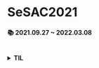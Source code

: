 # SeSAC2021

#### 📚 2021.09.27 ~ 2022.03.08 ####   

<br>



<details>
    <summary><strong>TIL</strong></summary>


> [🌱 3rd Session - 210929](./TIL/day3-210929.md) (update : 211005)

* `버전 대응`, `Mac Catalyst`, `ViewController LifeCycle`, `iOS 계층구조`, `Xcode Tips: Debugging `  

<br>

> [🌱 4th Session - 210930](./TIL/day4-210930.md)

* `옵셔널`, `Dictionary`, `Set`, `Tuple`, `Xcode Tips: playground 단축키, 자동완성창 읽기 `, `Mission: 비밀번호 입력문제, 숫자만 입력되는 조건`  

<br>

> [🌱 5th Session - 211001](./TIL/day5-211001.md)

* `다크 모드 대응`, `외부 매개변수와 내부 매개변수`, `와일드 카드 식별자`,  `Xcode Tips: AutoLayout 단축키, Attributes Inspector 구조 `  

<br>

> [🌱 6th Session - 211005](./TIL/day6-211005.md) (update: 211006)

* `Git Status`, `Size Class`, `Navigation Controller`, `ViewController LifeCycle 실습`

<br>

> [🌱 7th Session - 211006](./TIL/day7-211006.md) 

* `UIWindow와 ViewController LifeCycle`, `SwiftPM으로 라이브러리 사용하기`, `User Defaults`

<br>

> [🌱 8th Session - 211007](./TIL/day8-211007.md) 

* `Class`, `Struct`, `Class vs Struct`, `DateFormatter`

<br>

> [🌱 9th Session - 211008](./TIL/day9-211008.md) 

* `함수와 반환값`, `Enumeration`, `Notification`

<br>

> [🌱 10th Session - 211012](./TIL/day10-211012.md) 

* `Optional Binding`, `Optional Chaining`, `TableViewCell Reuse mechanism`

<br>

> [🌱 11th Session - 211013](./TIL/day11-211013.md) (update: 211005)

* `TypeCasting`, `Stored Property`, `Computed Property`, `Property Observer`

<br>

> [🌱 12th Session - 211014](./TIL/day12-211014.md) 

* `Type Property: static`, `Instance Method: mutating`, `Type Method: static vs class`, `Signleton Pattern`

<br>

> [🌱 13th Session - 211015](./TIL/day13-211015.md) 

* `CodeReview: UserDefaults를 이용한 메모 데이터 저장하고 사용하기`, `화면 전환`

<br>

> [🌱 14th Session - 211018](./TIL/day14-211018.md) 

* `Protocol & Protocol Method`, `Protocol Property`, `Optional Protocol`, `CaseIterable`

<br>

> [🌱 15th Session - 211019](./TIL/day15-211019.md) 

* `Raw Strings`, `CollectionView History`

<br>

> [🌱 16th Session - 211020](./TIL/day16-211020.md) (update later)

* `Authorization Status`, `MapKit`

<br>

> [🌱 17th Session - 211021](./TIL/day17-211021.md) 

* `First Class Object`, `Closure`

<br>

> [🌱 19th Session - 211025](./TIL/day19-211025.md) 

* `HTTP 특징`, `Status Code`, `API Key`

<br>

> [🌱 20th Session - 211026](./TIL/day20-211026.md) 

* `HTTP vs Socket`, `URL`, `REST API`, `Serialization`

<br>

> [🌱 24th Session - 211101](./TIL/day24-211101.md) 

* `Custom Font`, `Internationalization&Localization`

<br>

</details>




